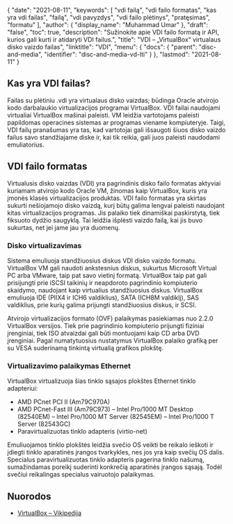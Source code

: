 {
  "date": "2021-08-11",
  "keywords": [
"vdi failą",
"vdi failo formatas",
"kas yra vdi failas",
"failą",
"vdi pavyzdys",
"vdi failo plėtinys",
"pratęsimas",
"formatu"
],
  "author": {
    "display_name": "Muhammad Umar"
},
  "draft": "false",
  "toc": true,
  "description": "Sužinokite apie VDI failo formatą ir API, kurios gali kurti ir atidaryti VDI failus.",
  "title": "VDI – „VirtualBox“ virtualaus disko vaizdo failas",
  "linktitle": "VDI",
  "menu": {
    "docs": {
      "parent": "disc-and-media",
      "identifier": "disc-and-media-vd-lti"
}
},
  "lastmod": "2021-08-11"
}

## Kas yra VDI failas?
Failas su plėtiniu .vdi yra virtualaus disko vaizdas; būdinga Oracle atvirojo kodo darbalaukio virtualizacijos programai VirtualBox. VDI failai naudojami virtualiai VirtualBox mašinai paleisti. VM leidžia vartotojams paleisti papildomas operacines sistemas ar programas viename kompiuteryje. Taigi, VDI failų pranašumas yra tas, kad vartotojai gali išsaugoti šiuos disko vaizdo failus savo standžiajame diske ir, kai tik reikia, gali juos paleisti naudodami emuliatorius.

## VDI failo formatas
Virtualusis disko vaizdas (VDI) yra pagrindinis disko failo formatas aktyviai kuriamam atvirojo kodo Oracle VM, žinomas kaip VirtualBox, kuris yra įmonės klasės virtualizacijos produktas. VDI failo formatas yra skirtas sukurti nešiojamojo disko vaizdą, kurį būtų galima lengvai paleisti naudojant kitas virtualizacijos programas. Jis palaiko tiek dinamiškai paskirstytą, tiek fiksuoto dydžio saugyklą. Tai leidžia išplėsti vaizdo failą, kai jis buvo sukurtas, net jei jame jau yra duomenų.

### Disko virtualizavimas
Sistema emuliuoja standžiuosius diskus VDI disko vaizdo formatu. VirtualBox VM gali naudoti ankstesnius diskus, sukurtus Microsoft Virtual PC arba VMware, taip pat savo vietinį formatą. VirtualBox taip pat gali prisijungti prie iSCSI taikinių ir neapdoroto pagrindinio kompiuterio skaidymo, naudojant kaip virtualius standžiuosius diskus. VirtualBox emuliuoja IDE (PIIX4 ir ICH6 valdiklius), SATA (ICH8M valdiklį), SAS valdiklius, prie kurių galima prijungti standžiuosius diskus, ir SCSI.

Atvirojo virtualizacijos formato (OVF) palaikymas pasiekiamas nuo 2.2.0 VirtualBox versijos. Tiek prie pagrindinio kompiuterio prijungti fiziniai įrenginiai, tiek ISO atvaizdai gali būti montuojami kaip CD arba DVD įrenginiai.
Pagal numatytuosius nustatymus VirtualBox palaiko grafiką per su VESA suderinamą tinkintą virtualią grafikos plokštę.

### Virtualizavimo palaikymas Ethernet
VirtualBox virtualizuoja šias tinklo sąsajos plokštes Ethernet tinklo adapteriui:
- AMD PCnet PCI II (Am79C970A)
- AMD PCnet-Fast III (Am79C973)
– Intel Pro/1000 MT Desktop (82540EM)
– Intel Pro/1000 MT Server (82545EM)
– Intel Pro/1000 T Server (82543GC)
- Paravirtualizuotas tinklo adapteris (virtio-net)

Emuliuojamos tinklo plokštės leidžia svečio OS veikti be reikalo ieškoti ir įdiegti tinklo aparatinės įrangos tvarkykles, nes jos yra kaip svečių OS dalis. Specialus paravirtualizuotas tinklo adapteris pagerina tinklo našumą, sumažindamas poreikį suderinti konkrečią aparatinės įrangos sąsają. Todėl svečiui reikalingas specialus vairuotojo palaikymas.


## Nuorodos 

* [VirtualBox – Vikipedija](https://en.wikipedia.org/wiki/VirtualBox#VirtualBox_Disk_Image)



